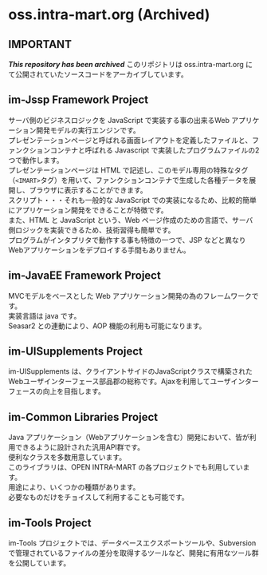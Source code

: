 # oss.intra-mart.org (Archived)

## IMPORTANT

***This repository has been archived***
このリポジトリは oss.intra-mart.org にて公開されていたソースコードをアーカイブしています。

## im-Jssp Framework Project

サーバ側のビジネスロジックを JavaScript で実装する事の出来るWeb アプリケーション開発モデルの実行エンジンです。<br>
プレゼンテーションページと呼ばれる画面レイアウトを定義したファイルと、ファンクションコンテナと呼ばれる Javascript で実装したプログラムファイルの2つで動作します。<br>
プレゼンテーションページは HTML で記述し、このモデル専用の特殊なタグ（```<IMART>```タグ）を用いて、ファンクションコンテナで生成した各種データを展開し、ブラウザに表示することができます。<br>
スクリプト・・・それも一般的な JavaScript での実装になるため、比較的簡単にアプリケーション開発をできることが特徴です。<br>
また、HTML と JavaScript という、Web ページ作成のための言語で、サーバ側ロジックを実装できるため、技術習得も簡単です。<br>
プログラムがインタプリタで動作する事も特徴の一つで、JSP などと異なりWebアプリケーションをデプロイする手間もありません。<br>

## im-JavaEE Framework Project

MVCモデルをベースとした Web アプリケーション開発の為のフレームワークです。<br>
実装言語は java です。<br>
Seasar2 との連動により、AOP 機能の利用も可能になります。<br>

## im-UISupplements Project

im-UISupplements は、クライアントサイドのJavaScriptクラスで構築されたWebユーザインターフェース部品郡の総称です。Ajaxを利用してユーザインターフェースの向上を目指します。<br>

## im-Common Libraries Project

Java アプリケーション（Webアプリケーションを含む）開発において、皆が利用できるように設計された汎用API群です。<br>
便利なクラスを多数用意しています。<br>
このライブラリは、OPEN INTRA-MART の各プロジェクトでも利用しています。<br>
用途により、いくつかの種類があります。<br>
必要なものだけをチョイスして利用することも可能です。<br>

## im-Tools Project

im-Tools プロジェクトでは、データベースエクスポートツールや、Subversionで管理されているファイルの差分を取得するツールなど、開発に有用なツール群を公開しています。<br>